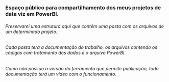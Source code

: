 ### Espaço público para compartilhamento dos meus projetos de data viz em PowerBI.

###### Preservarei uma estrutura aqui que contém uma pasta com os arquivos de um determinado projeto.
###### Cada pasta terá a documentação do trabalho, os arquivos contendo os códigos com tratamento dos dados e o arquivo PowerBI.
###### Como não possuo a versão da ferramenta que permite publicação, toda documentação terá um vídeo com o funcionamento.
